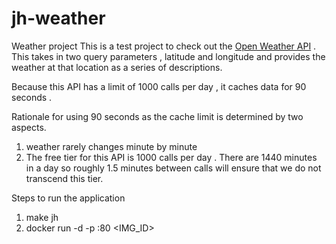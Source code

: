 # jh-weather
Weather project 
    This is a test project to check out the [Open Weather API](https://openweathermap.org/api/) . This takes in two query parameters , latitude and longitude and provides the weather at that location as a series of descriptions. 

Because this API has a limit of 1000 calls per day , it caches data for 90 seconds . 

Rationale for using 90 seconds as the cache limit is determined by two aspects.
1) weather rarely changes minute by minute 
2) The free tier for this API is 1000 calls per day . There are 1440 minutes in a day so roughly 1.5 minutes between calls will ensure that we do not transcend this tier.

Steps to run the application 
1) make jh
2) docker run -d -p <HOST PORT>:80 <IMG_ID> 